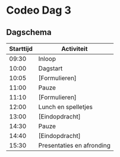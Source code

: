 # Codeo Dag 3

## Dagschema

| Starttijd | Activiteit                |
|-----------|---------------------------| 
| 09:30     | Inloop                    |
| 10:00     | Dagstart                  |
| 10:05     | [Formulieren]             |
| 11:00     | Pauze                     |
| 11:10     | [Formulieren]             |
| 12:00     | Lunch en spelletjes       |
| 13:00     | [Eindopdracht]            |
| 14:30     | Pauze                     |
| 14:40     | [Eindopdracht]            |
| 15:30     | Presentaties en afronding |

[Form elements]: ./01-form-elements.html
[Form interactivity]: ./02-form-interactivity.html
[Final Assignment (part 1)]: ./../final-assigment/index.html
